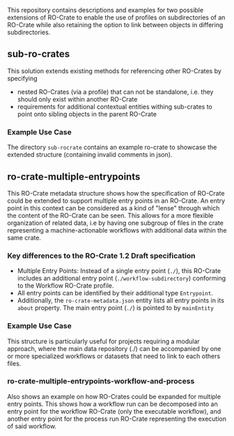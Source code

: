 This repository contains descriptions and examples for two possible extensions of RO-Crate to enable the use of profiles on subdirectories of an RO-Crate while also retaining the option to link between objects in differing subdirectories.

## sub-ro-crates

This solution extends existing methods for referencing other RO-Crates by specifying
- nested RO-Crates (via a profile) that can not be standalone, i.e. they should only exist within another RO-Crate
- requirements for additional contextual entities withing sub-crates to point onto sibling objects in the parent RO-Crate

### Example Use Case

The directory `sub-rocrate` contains an example ro-crate to showcase the extended structure (containing invalid comments in json).

## ro-crate-multiple-entrypoints

This RO-Crate metadata structure shows how the specification of RO-Crate could be extended
to support multiple entry points in an RO-Crate.
An entry point in this context can be considered as a kind of "lense"
through which the content of the RO-Crate can be seen.
This allows for a more flexible organization of related data, i.e by having one subgroup of files in the crate
representing a machine-actionable workflows with additional data within the same crate.

### Key differences to the RO-Crate 1.2 Draft specification
- Multiple Entry Points: Instead of a single entry point (`./`), this RO-Crate includes an additional entry point (`./workflow-subdirectory`) conforming to
the Workflow RO-Crate profile.
- All entry points can be identified by their additional type `Entrypoint`.
- Additionally, the `ro-crate-metadata.json` entity lists all entry points in its `about` property. The main entry point (`./`)
is pointed to by `mainEntity`

### Example Use Case

This structure is particularly useful for projects requiring a modular approach, where the main data repository (./) can be accompanied by one or more specialized workflows or datasets
that need to link to each others files.

### ro-crate-multiple-entrypoints-workflow-and-process

Also shows an example on how RO-Crates could be expanded for multiple entry points.
This shows how a workflow run can be decomposed into an entry point for the workflow RO-Crate (only the executable workflow),
and another entry point for the process run RO-Crate representing the execution of said workflow.
